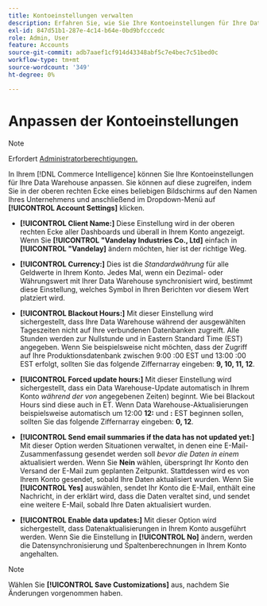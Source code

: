 ```yaml
---
title: Kontoeinstellungen verwalten
description: Erfahren Sie, wie Sie Ihre Kontoeinstellungen für Ihre Data Warehouse anpassen.
exl-id: 847d51b1-287e-4c14-b64e-0bd9bfcccedc
role: Admin, User
feature: Accounts
source-git-commit: adb7aaef1cf914d43348abf5c7e4bec7c51bed0c
workflow-type: tm+mt
source-wordcount: '349'
ht-degree: 0%

---
```


# Anpassen der Kontoeinstellungen

>[!NOTE]
>
>Erfordert [Administratorberechtigungen.](../../administrator/user-management/user-management.md)

In Ihrem [!DNL Commerce Intelligence] können Sie Ihre Kontoeinstellungen für Ihre Data Warehouse anpassen. Sie können auf diese zugreifen, indem Sie in der oberen rechten Ecke eines beliebigen Bildschirms auf den Namen Ihres Unternehmens und anschließend im Dropdown-Menü auf **[!UICONTROL Account Settings]** klicken.

* **[!UICONTROL Client Name:]** Diese Einstellung wird in der oberen rechten Ecke aller Dashboards und überall in Ihrem Konto angezeigt. Wenn Sie **[!UICONTROL "Vandelay Industries Co., Ltd]** einfach in **[!UICONTROL "Vandelay]** ändern möchten, hier ist der richtige Weg.

* **[!UICONTROL Currency:]** Dies ist die *Standardwährung* für alle Geldwerte in Ihrem Konto. Jedes Mal, wenn ein Dezimal- oder Währungswert mit Ihrer Data Warehouse synchronisiert wird, bestimmt diese Einstellung, welches Symbol in Ihren Berichten vor diesem Wert platziert wird.

* **[!UICONTROL Blackout Hours:]** Mit dieser Einstellung wird sichergestellt, dass Ihre Data Warehouse während der ausgewählten Tageszeiten nicht auf Ihre verbundenen Datenbanken zugreift. Alle Stunden werden zur Nullstunde und in Eastern Standard Time (EST) angegeben. Wenn Sie beispielsweise nicht möchten, dass der Zugriff auf Ihre Produktionsdatenbank zwischen 9:00 :00 EST und 13:00 :00 EST erfolgt, sollten Sie das folgende Ziffernarray eingeben: **9, 10, 11, 12**.

* **[!UICONTROL Forced update hours:]** Mit dieser Einstellung wird sichergestellt, dass ein Data Warehouse-Update automatisch in Ihrem Konto *während der von* angegebenen Zeiten) beginnt. Wie bei Blackout Hours sind diese auch in ET. Wenn Data Warehouse-Aktualisierungen beispielsweise automatisch um 12:00 **12:** und **:** EST beginnen sollen, sollten Sie das folgende Ziffernarray eingeben: **0, 12**.

* **[!UICONTROL Send email summaries if the data has not updated yet:]** Mit dieser Option werden Situationen verwaltet, in denen eine E-Mail-Zusammenfassung gesendet werden soll *bevor die Daten in einem* aktualisiert werden. Wenn Sie **Nein** wählen, überspringt Ihr Konto den Versand der E-Mail zum geplanten Zeitpunkt. Stattdessen wird es von Ihrem Konto gesendet, sobald Ihre Daten aktualisiert wurden. Wenn Sie **[!UICONTROL Yes]** auswählen, sendet Ihr Konto die E-Mail, enthält eine Nachricht, in der erklärt wird, dass die Daten veraltet sind, und sendet eine weitere E-Mail, sobald Ihre Daten aktualisiert wurden.

* **[!UICONTROL Enable data updates:]** Mit dieser Option wird sichergestellt, dass Datenaktualisierungen in Ihrem Konto ausgeführt werden. Wenn Sie die Einstellung in **[!UICONTROL No]** ändern, werden die Datensynchronisierung und Spaltenberechnungen in Ihrem Konto angehalten.

>[!NOTE]
>
>Wählen Sie **[!UICONTROL Save Customizations]** aus, nachdem Sie Änderungen vorgenommen haben.
